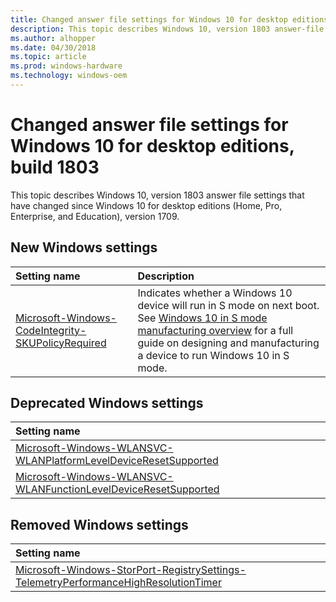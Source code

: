 ```yaml
---
title: Changed answer file settings for Windows 10 for desktop editions, build 1803
description: This topic describes Windows 10, version 1803 answer-file settings that have changed since Windows 10 for desktop editions (Home, Pro, Enterprise, and Education), Build 1709.
ms.author: alhopper
ms.date: 04/30/2018
ms.topic: article
ms.prod: windows-hardware
ms.technology: windows-oem
---
```

# Changed answer file settings for Windows 10 for desktop editions, build 1803

This topic describes Windows 10, version 1803 answer file settings that have changed since Windows 10 for desktop editions (Home, Pro, Enterprise, and Education), version 1709.

## New Windows settings

| Setting name         | Description                                                                      |
|:---------------------|:---------------------------------------------------------------------------------|
| [Microsoft-Windows-CodeIntegrity-SKUPolicyRequired](microsoft-windows-codeintegrity-skupolicyrequired.md) | Indicates whether a Windows 10 device will run in S mode on next boot. See [Windows 10 in S mode manufacturing overview](https://docs.microsoft.com/en-us/windows-hardware/manufacture/desktop/windows-10-s-overview) for a full guide on designing and manufacturing a device to run Windows 10 in S mode.    |

## Deprecated Windows settings

| Setting name                                           |
|:-------------------------------------------------------|
| [Microsoft-Windows-WLANSVC-WLANPlatformLevelDeviceResetSupported](microsoft-windows-wlansvc-wlanplatformleveldeviceresetsupported.md) |
| [Microsoft-Windows-WLANSVC-WLANFunctionLevelDeviceResetSupported](microsoft-windows-wlansvc-wlanfunctionleveldeviceresetsupported.md) |

## Removed Windows settings

| Setting name                                           |
|:-------------------------------------------------------|
| [Microsoft-Windows-StorPort-RegistrySettings-TelemetryPerformanceHighResolutionTimer](microsoft-windows-storport-registrysettings-telemetryperformancehighresolutiontimer.md) |